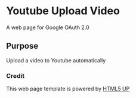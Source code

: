 # Youtube Upload Video

A web page for Google OAuth 2.0

## Purpose

Upload a video to Youtube automatically

### Credit

This web page template is powered by [HTML5 UP](https://html5up.net/)